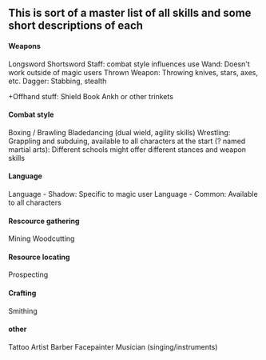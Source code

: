 ## This is sort of a master list of all skills and some short descriptions of each

#### Weapons

Longsword
Shortsword
Staff: combat style influences use
Wand: Doesn't work outside of magic users
Thrown Weapon: Throwing knives, stars, axes, etc.
Dagger: Stabbing, stealth

+Offhand stuff:
Shield
Book
Ankh or other trinkets

#### Combat style

Boxing / Brawling
Bladedancing (dual wield, agility skills)
Wrestling: Grappling and subduing, available to all characters at the start
(? named martial arts): Different schools might offer different stances and weapon skills


#### Language

Language - Shadow: Specific to magic user
Language - Common: Available to all characters

#### Rescource gathering

Mining
Woodcutting


#### Resource locating

Prospecting


#### Crafting

Smithing


#### other

Tattoo Artist
Barber
Facepainter
Musician (singing/instruments)
